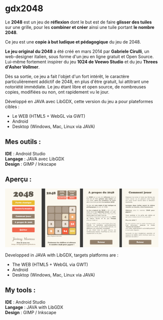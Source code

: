 gdx2048
========

Le **2048** est un jeu de **réflexion** dont le but est de faire **glisser des tuiles** sur une grille, pour les **combiner et créer** ainsi une tuile portant **le nombre 2048**.

Ce jeu est une **copie à but ludique et pédagogique** du jeu de 2048.

**Le jeu original du 2048** a été créé en mars 2014 par **Gabriele Cirulli**, un web-designer italien, sous forme d'un jeu en ligne gratuit et Open Source.
Lui-même fortement inspirer du jeu **1024 de Veewo Studio** et du jeu **Threes d'Asher Vollmer**.

Dès sa sortie, ce jeu a fait l'objet d'un fort intérêt, le caractère particulièrement addictif de 2048, en plus d'être gratuit, lui attitrant une notoriété immédiate.
Le jeu étant libre et open source, de nombreuses copies, modifiées ou non, ont rapidement vu le jour.  

Développé en JAVA avec LibGDX, cette version du jeu a pour plateformes cibles :
* Le WEB (HTML5 + WebGL via GWT)
* Android
* Desktop (Windows, Mac, Linux via JAVA)

Mes outils :
------------

**IDE** : Android Studio  
**Langage** : JAVA avec LibGDX  
**Design** : GIMP / Inkscape

Aperçu :
---------

![Aperçu](https://raw.githubusercontent.com/Frappagames/gdx2048/master/design_sources/preview.jpg)

Developped in JAVA with LibGDX, targets platforms are :
* The WEB (HTML5 + WebGL via GWT)
* Android
* Desktop (Windows, Mac, Linux via JAVA)

My tools :
------------

**IDE** : Android Studio  
**Langage** : JAVA with LibGDX  
**Design** : GIMP / Inkscape
